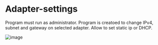 # Adapter-settings

Program must run as administrator. Program is creatoed to change IPv4, subnet and gateway on selected adapter. Allow to set static ip or DHCP.

![image](https://github.com/palo49/Adapter-settings/assets/113436014/33ca2e17-0e20-47b2-a4dc-fb12d05d57ed)
